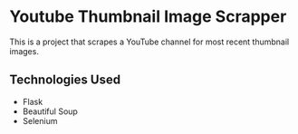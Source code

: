# Youtube Thumbnail Image Scrapper

This is a project that scrapes a YouTube channel for most recent thumbnail images.

## Technologies Used
* Flask
* Beautiful Soup
* Selenium
